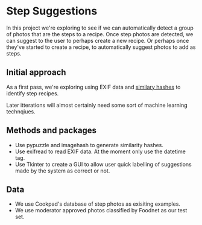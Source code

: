 # Step Suggestions

In this project we're exploring to see if we can automatically detect a group of photos that are the steps to a recipe.
Once step photos are detected, we can suggest to the user to perhaps create a new recipe.
Or perhaps once they've started to create a recipe, to automatically suggest photos to add as steps.

## Initial approach

As a first pass, we're exploring using EXIF data and [similary hashes](https://github.com/cookpad/similar-images) to
identify step recipes.

Later itterations will almost certainly need some sort of machine learning technqiues.

## Methods and packages
- Use pypuzzle and imagehash to generate similarity hashes.
- Use exifread to read EXIF data. At the moment only use the datetime tag.
- Use Tkinter to create a GUI to allow user quick labelling of suggestions made by the system as correct or not.

## Data
- We use Cookpad's database of step photos as exisiting examples.
- We use moderator approved photos classified by Foodnet as our test set.
